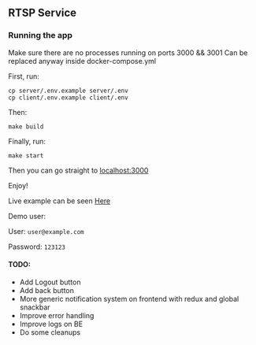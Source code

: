 ## RTSP Service

### Running the app
Make sure there are no processes running on ports 3000 && 3001
Can be replaced anyway inside docker-compose.yml

First, run:
```text
cp server/.env.example server/.env
cp client/.env.example client/.env
```

Then:
```text
make build
```

Finally, run:
```text
make start
```

Then you can go straight to [localhost:3000](http://localhost:3000)

Enjoy!

Live example can be seen [Here](https://cocky-albattani-fc6587.netlify.com/)

Demo user:

User: `user@example.com`

Password: `123123`

#### TODO:
- Add Logout button
- Add back button
- More generic notification system on frontend with redux and global snackbar
- Improve error handling
- Improve logs on BE
- Do some cleanups